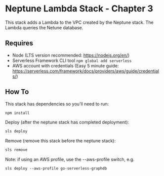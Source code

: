 # Neptune Lambda Stack - Chapter 3

This stack adds a Lambda to the VPC created by the Neptune stack. The Lambda queries the Netune database.

## Requires

- Node (LTS version recommended: https://nodejs.org/en/)
- Serverless Framework CLI tool `npm global add serverless`
- AWS account with credentials (Easy 5 minute guide: https://serverless.com/framework/docs/providers/aws/guide/credentials/)

## How To

This stack has dependencies so you'll need to run:
```sh
npm install
``` 

Deploy (after the neptune stack has completed deployment):
```sh
sls deploy
```

Remove (remove this stack before the neptune stack):
```sh
sls remove
```

Note: if using an AWS profile, use the --aws-profile switch, e.g. 
```
sls deploy --aws-profile go-serverless-graphdb
```